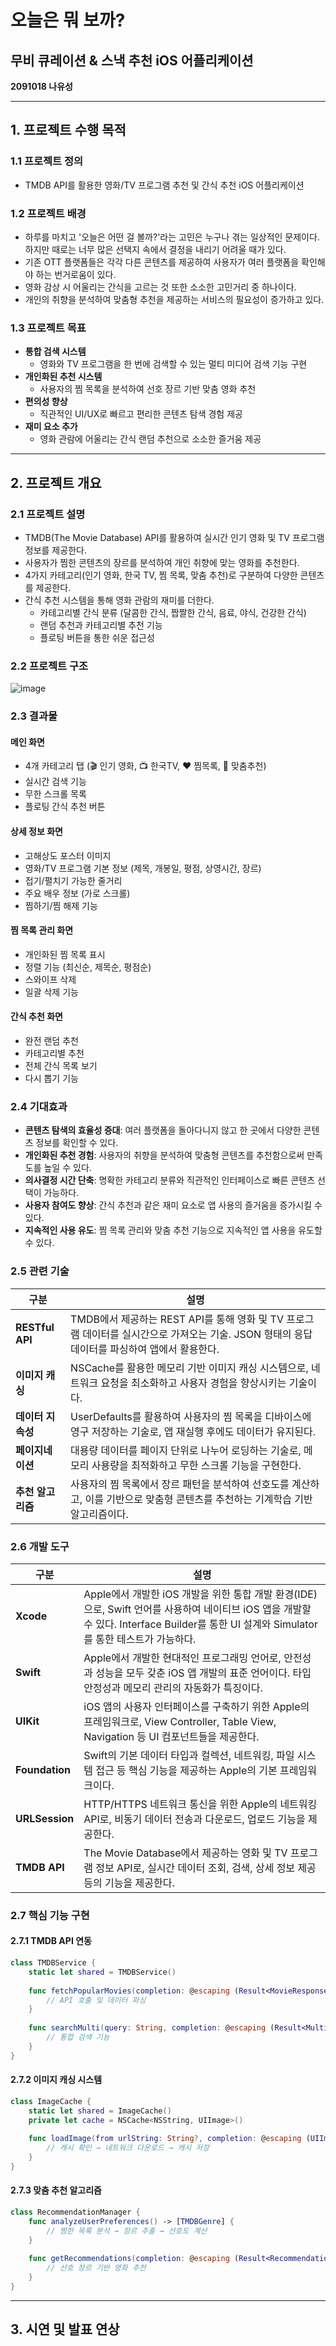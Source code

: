 # 오늘은 뭐 보까?
## 무비 큐레이션 & 스낵 추천 iOS 어플리케이션

**2091018 나유성**

---

## 1. 프로젝트 수행 목적

### 1.1 프로젝트 정의
* TMDB API를 활용한 영화/TV 프로그램 추천 및 간식 추천 iOS 어플리케이션

### 1.2 프로젝트 배경
* 하루를 마치고 '오늘은 어떤 걸 볼까?'라는 고민은 누구나 겪는 일상적인 문제이다. 하지만 때로는 너무 많은 선택지 속에서 결정을 내리기 어려울 때가 있다.
* 기존 OTT 플랫폼들은 각각 다른 콘텐츠를 제공하여 사용자가 여러 플랫폼을 확인해야 하는 번거로움이 있다.
* 영화 감상 시 어울리는 간식을 고르는 것 또한 소소한 고민거리 중 하나이다.
* 개인의 취향을 분석하여 맞춤형 추천을 제공하는 서비스의 필요성이 증가하고 있다.

### 1.3 프로젝트 목표
* **통합 검색 시스템**
  * 영화와 TV 프로그램을 한 번에 검색할 수 있는 멀티 미디어 검색 기능 구현
* **개인화된 추천 시스템**
  * 사용자의 찜 목록을 분석하여 선호 장르 기반 맞춤 영화 추천
* **편의성 향상**
  * 직관적인 UI/UX로 빠르고 편리한 콘텐츠 탐색 경험 제공
* **재미 요소 추가**
  * 영화 관람에 어울리는 간식 랜덤 추천으로 소소한 즐거움 제공

---

## 2. 프로젝트 개요

### 2.1 프로젝트 설명
* TMDB(The Movie Database) API를 활용하여 실시간 인기 영화 및 TV 프로그램 정보를 제공한다.
* 사용자가 찜한 콘텐츠의 장르를 분석하여 개인 취향에 맞는 영화를 추천한다.
* 4가지 카테고리(인기 영화, 한국 TV, 찜 목록, 맞춤 추천)로 구분하여 다양한 콘텐츠를 제공한다.
* 간식 추천 시스템을 통해 영화 관람의 재미를 더한다.
  * 카테고리별 간식 분류 (달콤한 간식, 짭짤한 간식, 음료, 야식, 건강한 간식)
  * 랜덤 추천과 카테고리별 추천 기능
  * 플로팅 버튼을 통한 쉬운 접근성

### 2.2 프로젝트 구조

![image](https://github.com/user-attachments/assets/85cc6b52-7b7e-4582-9406-c71e6768d22e)


### 2.3 결과물

#### 메인 화면
- 4개 카테고리 탭 (🎬 인기 영화, 📺 한국TV, ❤️ 찜목록, 🎯 맞춤추천)
- 실시간 검색 기능
- 무한 스크롤 목록
- 플로팅 간식 추천 버튼

#### 상세 정보 화면
- 고해상도 포스터 이미지
- 영화/TV 프로그램 기본 정보 (제목, 개봉일, 평점, 상영시간, 장르)
- 접기/펼치기 가능한 줄거리
- 주요 배우 정보 (가로 스크롤)
- 찜하기/찜 해제 기능

#### 찜 목록 관리 화면
- 개인화된 찜 목록 표시
- 정렬 기능 (최신순, 제목순, 평점순)
- 스와이프 삭제
- 일괄 삭제 기능

#### 간식 추천 화면
- 완전 랜덤 추천
- 카테고리별 추천
- 전체 간식 목록 보기
- 다시 뽑기 기능

### 2.4 기대효과
* **콘텐츠 탐색의 효율성 증대**: 여러 플랫폼을 돌아다니지 않고 한 곳에서 다양한 콘텐츠 정보를 확인할 수 있다.
* **개인화된 추천 경험**: 사용자의 취향을 분석하여 맞춤형 콘텐츠를 추천함으로써 만족도를 높일 수 있다.
* **의사결정 시간 단축**: 명확한 카테고리 분류와 직관적인 인터페이스로 빠른 콘텐츠 선택이 가능하다.
* **사용자 참여도 향상**: 간식 추천과 같은 재미 요소로 앱 사용의 즐거움을 증가시킬 수 있다.
* **지속적인 사용 유도**: 찜 목록 관리와 맞춤 추천 기능으로 지속적인 앱 사용을 유도할 수 있다.

### 2.5 관련 기술

| 구분 | 설명 |
|------|------|
| **RESTful API** | TMDB에서 제공하는 REST API를 통해 영화 및 TV 프로그램 데이터를 실시간으로 가져오는 기술. JSON 형태의 응답 데이터를 파싱하여 앱에서 활용한다. |
| **이미지 캐싱** | NSCache를 활용한 메모리 기반 이미지 캐싱 시스템으로, 네트워크 요청을 최소화하고 사용자 경험을 향상시키는 기술이다. |
| **데이터 지속성** | UserDefaults를 활용하여 사용자의 찜 목록을 디바이스에 영구 저장하는 기술로, 앱 재실행 후에도 데이터가 유지된다. |
| **페이지네이션** | 대용량 데이터를 페이지 단위로 나누어 로딩하는 기술로, 메모리 사용량을 최적화하고 무한 스크롤 기능을 구현한다. |
| **추천 알고리즘** | 사용자의 찜 목록에서 장르 패턴을 분석하여 선호도를 계산하고, 이를 기반으로 맞춤형 콘텐츠를 추천하는 기계학습 기반 알고리즘이다. |

### 2.6 개발 도구

| 구분 | 설명 |
|------|------|
| **Xcode** | Apple에서 개발한 iOS 개발을 위한 통합 개발 환경(IDE)으로, Swift 언어를 사용하여 네이티브 iOS 앱을 개발할 수 있다. Interface Builder를 통한 UI 설계와 Simulator를 통한 테스트가 가능하다. |
| **Swift** | Apple에서 개발한 현대적인 프로그래밍 언어로, 안전성과 성능을 모두 갖춘 iOS 앱 개발의 표준 언어이다. 타입 안정성과 메모리 관리의 자동화가 특징이다. |
| **UIKit** | iOS 앱의 사용자 인터페이스를 구축하기 위한 Apple의 프레임워크로, View Controller, Table View, Navigation 등 UI 컴포넌트들을 제공한다. |
| **Foundation** | Swift의 기본 데이터 타입과 컬렉션, 네트워킹, 파일 시스템 접근 등 핵심 기능을 제공하는 Apple의 기본 프레임워크이다. |
| **URLSession** | HTTP/HTTPS 네트워크 통신을 위한 Apple의 네트워킹 API로, 비동기 데이터 전송과 다운로드, 업로드 기능을 제공한다. |
| **TMDB API** | The Movie Database에서 제공하는 영화 및 TV 프로그램 정보 API로, 실시간 데이터 조회, 검색, 상세 정보 제공 등의 기능을 제공한다. |

### 2.7 핵심 기능 구현

#### 2.7.1 TMDB API 연동
```swift
class TMDBService {
    static let shared = TMDBService()
    
    func fetchPopularMovies(completion: @escaping (Result<MovieResponse, TMDBError>) -> Void) {
        // API 호출 및 데이터 파싱
    }
    
    func searchMulti(query: String, completion: @escaping (Result<MultiSearchResponse, TMDBError>) -> Void) {
        // 통합 검색 기능
    }
}
```

#### 2.7.2 이미지 캐싱 시스템
```swift
class ImageCache {
    static let shared = ImageCache()
    private let cache = NSCache<NSString, UIImage>()
    
    func loadImage(from urlString: String?, completion: @escaping (UIImage?) -> Void) {
        // 캐시 확인 → 네트워크 다운로드 → 캐시 저장
    }
}
```

#### 2.7.3 맞춤 추천 알고리즘
```swift
class RecommendationManager {
    func analyzeUserPreferences() -> [TMDBGenre] {
        // 찜한 목록 분석 → 장르 추출 → 선호도 계산
    }
    
    func getRecommendations(completion: @escaping (Result<RecommendationResult, TMDBError>) -> Void) {
        // 선호 장르 기반 영화 추천
    }
}
```
---

## 3. 시연 및 발표 연상


